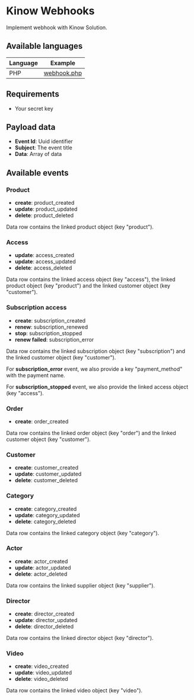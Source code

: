 # Kinow Webhooks

Implement webhook with Kinow Solution.

## Available languages

| Language  | Example  |
|---|---|
| PHP  |  [webhook.php](examples/webhook.php) |


## Requirements

- Your secret key

## Payload data

- **Event Id**: Uuid identifier
- **Subject**: The event title
- **Data**: Array of data

## Available events

### Product

- **create**: product_created
- **update**: product_updated
- **delete**: product_deleted

Data row contains the linked product object (key "product").

### Access

- **update**: access_created
- **update**: access_updated
- **delete**: access_deleted

Data row contains the linked access object (key "access"), the linked product object (key "product") and the linked customer object (key "customer").

### Subscription access

- **create**: subscription_created
- **renew**: subscription_renewed
- **stop**: subscription_stopped
- **renew failed**: subscription_error

Data row contains the linked subscription object (key "subscription") and the linked customer object (key "customer").

For **subscription_error** event, we also provide a key "payment_method" with the payment name.

For **subscription_stopped** event, we also provide the linked access object (key "access").

### Order

- **create**: order_created

Data row contains the linked order object (key "order") and the linked customer object (key "customer").

### Customer

- **create**: customer_created
- **update**: customer_updated
- **delete**: customer_deleted

### Category

- **create**: category_created
- **update**: category_updated
- **delete**: category_deleted

Data row contains the linked category object (key "category").

### Actor

- **create**: actor_created
- **update**: actor_updated
- **delete**: actor_deleted

Data row contains the linked supplier object (key "supplier").


### Director

- **create**: director_created
- **update**: director_updated
- **delete**: director_deleted

Data row contains the linked director object (key "director").

### Video

- **create**: video_created
- **update**: video_updated
- **delete**: video_deleted

Data row contains the linked video object (key "video").
